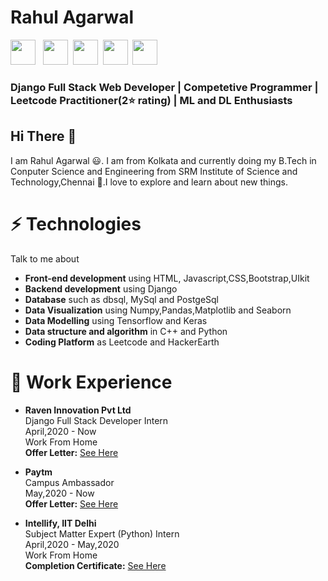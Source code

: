 # Rahul Agarwal

<a href="https://www.linkedin.com/in/rahul-agarwal-9b7a98171/"><img src="https://img.icons8.com/color/48/000000/linkedin-circled.png" height="40px" width="40px"/></a> &nbsp;
<a href="https://www.facebook.com/profile.php?id=100005953057441"><img src="https://img.icons8.com/color/48/000000/facebook-new.png" height="40px" width="40px"/></a>&nbsp;
<a href="rahul.agarwal31101999@gmail.com"><img src="https://img.icons8.com/color/48/000000/google-plus--v1.png" height="40px" width="40px"/></a>&nbsp;
<a href="https://twitter.com/RahulAg25201825"><img src="https://img.icons8.com/color/48/000000/twitter-circled.png" height="40px" width="40px"/></a>&nbsp;
<a href="https://www.instagram.com/rahul_agarwal1999/"><img src="https://img.icons8.com/color/48/000000/instagram-new.png" height="40px" width="40px"/></a>&nbsp;

 
### Django Full Stack Web Developer | Competetive Programmer | Leetcode Practitioner(2⭐️ rating) | ML and DL Enthusiasts

## Hi There 👋

I am Rahul Agarwal 😃. I am from Kolkata and currently doing my B.Tech in Conputer Science and Engineering from SRM Institute of Science and Technology,Chennai 🏫.I love to explore and learn about new things.


# ⚡️ Technologies
Talk to me about
 - **Front-end development** using HTML, Javascript,CSS,Bootstrap,UIkit
 - **Backend development** using Django
 - **Database** such as dbsql, MySql and PostgeSql
 - **Data Visualization** using Numpy,Pandas,Matplotlib and Seaborn
 - **Data Modelling** using Tensorflow and Keras
 - **Data structure and algorithm** in C++ and Python
 - **Coding Platform** as Leetcode and HackerEarth
 
 
 
 # 💼 Work Experience
 - **Raven Innovation Pvt Ltd** <br>
 Django Full Stack Developer Intern<br>
 April,2020 - Now <br>
 Work From Home<br>
  **Offer Letter:** <a href="https://drive.google.com/file/d/1GPhgxqaJgax_v_1tKUlFpwDcs5OHJ_IE/view?usp=sharing">See Here</a>
 
  - **Paytm** <br>
  Campus Ambassador <br>
  May,2020 - Now<br>
  **Offer Letter:** <a href="https://drive.google.com/file/d/1tuY2EioinJ2WRnvirKOCgxhkNUN9EIDT/view?usp=sharing">See Here</a>
  
   - **Intellify, IIT Delhi** <br>
  Subject Matter Expert (Python) Intern <br>
  April,2020 - May,2020 <br>
  Work From Home<br>
  **Completion Certificate:** <a href="https://drive.google.com/file/d/1wM4wkiWgpL-EQ4_np64I4e5uS3QwsDTr/view">See Here</a>
